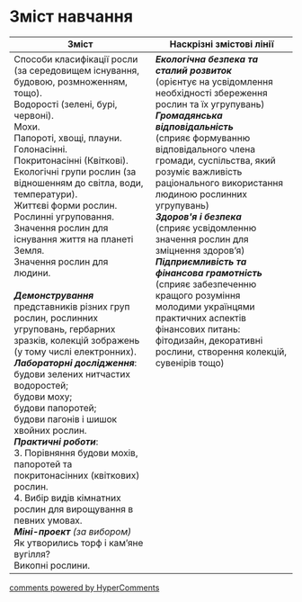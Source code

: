 <div id="hypercomments_widget" class="js-hypercomments-widget invisible"></div>

# Зміст навчання

<table>
  <tr>
    <td width="50%" align="center"><b>Зміст</b></td>
    <td width="50%" align="center"><b>Наскрізні змістові лінії</b></td>
  </tr>
<tbody>
  <tr>
<td width="50%" style="vertical-align:top !important;">
Способи класифікації росли (за середовищем існування, будовою, розмноженням, тощо). <br>
Водорості (зелені, бурі, червоні). <br>
Мохи. <br>
Папороті, хвощі, плауни. <br>
Голонасінні. <br>
Покритонасінні (Квіткові). <br>
Екологічні групи рослин (за відношенням до світла, води, температури). <br>
Життєві форми рослин.<br>
Рослинні угруповання.<br>
Значення рослин для існування життя на планеті Земля.<br>
Значення рослин для людини.<br>
<br>
<b><i>Демонстрування</i></b><br>
представників різних груп рослин, рослинних угруповань, гербарних зразків, колекцій зображень (у тому числі електронних). <br>
<b><i>Лабораторні дослідження</i></b>:<br>
будови зелених нитчастих водоростей;<br>
будови моху;<br>
будови папоротей;<br>
будови пагонів і шишок хвойних рослин.<br>
<b><i>Практичні роботи</i></b>:<br>
3. Порівняння будови мохів, папоротей та покритонасінних (квіткових) рослин.<br>
4. Вибір видів кімнатних рослин для вирощування в певних умовах.<br>
<i><b>Міні-проект</b> (за вибором)</i><br>
Як утворились торф і кам’яне вугілля?<br>
Викопні рослини.<br>

</td>
<td width="50%" style="vertical-align:top !important;">
<b><i>Екологічна безпека та сталий розвиток</i></b><br>
(орієнтує на усвідомлення необхідності збереження рослин та їх угрупувань) <br>
<b><i>Громадянська відповідальність</i></b><br>
(сприяє формуванню відповідального члена громади, суспільства, який розуміє важливість раціонального використання людиною рослинних угрупувань)<br>
<i><b>Здоров'я і безпека</b></i><br>
(сприяє усвідомленню значення рослин для зміцнення здоров’я)<br>
<b><i>Підприємливість та фінансова грамотність</i></b><br>
(сприяє забезпеченню кращого розуміння молодими українцями практичних аспектів фінансових питань: фітодизайн, декоративні рослини, створення колекцій, сувенірів тощо)<br>


</td>
  </tr>
 
</table>

<div class="js-hypercomments-container">
<a href="http://hypercomments.com" class="hc-link" title="comments widget">comments powered by HyperComments</a>
</div>